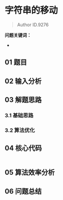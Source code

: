 # 字符串的移动
> Author ID.9276 

**问题关键词：**

- 

## 01 题目



## 02 输入分析



## 03 解题思路

### 3.1 基础思路



### 3.2 算法优化



## 04 核心代码

```c++

```



## 05 算法效率分析



## 06 问题总结

